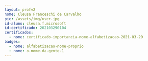 ```yaml
---
layout: profv2
nome: Cleusa Franceschi de Carvalho
pic: /assets/img/user.jpg
id-aluno: cleusa.f.microsoft
id-certificado: 202103290104
certificados:
  - nome: certificado-importancia-nome-alfabetizacao-2021-03-29
badges:
  - nome: alfabetizacao-nome-proprio
  - nome: o-nome-da-gente-1
---
```


